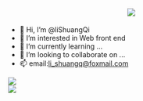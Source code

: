 <h1 align="center" > <a href="https://sunguoqi.com/"> <img src="https://readme-typing-svg.herokuapp.com/?lines=Welcome！;祝您开心！&center=true&size=27"> </a> </h1>

- 👋 Hi, I’m @liShuangQi
- 👀 I’m interested in Web front end
- 🌱 I’m currently learning ...
- 💞️ I’m looking to collaborate on ...
- 📫 email:li_shuangq@foxmail.com
  
<div align="left"> <img src="https://github-readme-stats.vercel.app/api?username=lishuangQ&theme=default&show_icons=true" /> </div>

<div align="left"> <img src="https://github-readme-stats.vercel.app/api/top-langs/?username=lishuangQ&layout=compact" /> </div>


<!---
liShuangQ/liShuangQ is a ✨ special ✨ repository because its `README.md` (this file) appears on your GitHub profile.
You can click the Preview link to take a look at your changes.
--->
